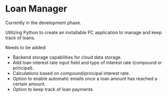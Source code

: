 # Loan Manager

Currently in the development phase.

Utilizing Python to create an installable PC application to manage and keep track of loans.

Needs to be added:
- Backend storage capabilities for cloud data storage.
- Add loan interest rate input field and type of interest rate (compound or principal).
- Calculations based on compound/principal interest rate.
- Option to enable automatic emails once a loan amount has reached a certain amount.
- Option to keep track of loan payments.
